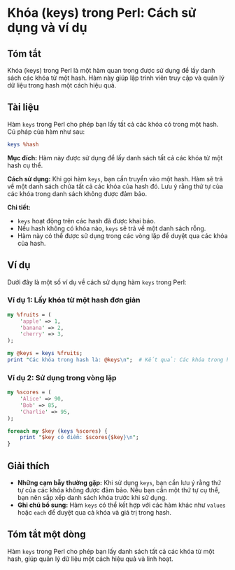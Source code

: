 <!--
Meta Description: # Khóa (keys) trong Perl: Cách sử dụng và ví dụ ## Tóm tắt Khóa (keys) trong Perl là một hàm quan trọng được sử dụng để lấy danh sách các khóa từ một ...
Meta Keywords: khóa, keys, hash, một, trong
-->

# Khóa (keys) trong Perl: Cách sử dụng và ví dụ

## Tóm tắt
Khóa (keys) trong Perl là một hàm quan trọng được sử dụng để lấy danh sách các khóa từ một hash. Hàm này giúp lập trình viên truy cập và quản lý dữ liệu trong hash một cách hiệu quả.

## Tài liệu
Hàm `keys` trong Perl cho phép bạn lấy tất cả các khóa có trong một hash. Cú pháp của hàm như sau:

```perl
keys %hash
```

**Mục đích:** Hàm này được sử dụng để lấy danh sách tất cả các khóa từ một hash cụ thể.

**Cách sử dụng:** Khi gọi hàm `keys`, bạn cần truyền vào một hash. Hàm sẽ trả về một danh sách chứa tất cả các khóa của hash đó. Lưu ý rằng thứ tự của các khóa trong danh sách không được đảm bảo.

**Chi tiết:**
- `keys` hoạt động trên các hash đã được khai báo.
- Nếu hash không có khóa nào, `keys` sẽ trả về một danh sách rỗng.
- Hàm này có thể được sử dụng trong các vòng lặp để duyệt qua các khóa của hash.

## Ví dụ
Dưới đây là một số ví dụ về cách sử dụng hàm `keys` trong Perl:

### Ví dụ 1: Lấy khóa từ một hash đơn giản
```perl
my %fruits = (
    'apple' => 1,
    'banana' => 2,
    'cherry' => 3,
);

my @keys = keys %fruits;
print "Các khóa trong hash là: @keys\n";  # Kết quả: Các khóa trong hash là: apple banana cherry
```

### Ví dụ 2: Sử dụng trong vòng lặp
```perl
my %scores = (
    'Alice' => 90,
    'Bob' => 85,
    'Charlie' => 95,
);

foreach my $key (keys %scores) {
    print "$key có điểm: $scores{$key}\n";
}
```

## Giải thích
- **Những cạm bẫy thường gặp:** Khi sử dụng `keys`, bạn cần lưu ý rằng thứ tự của các khóa không được đảm bảo. Nếu bạn cần một thứ tự cụ thể, bạn nên sắp xếp danh sách khóa trước khi sử dụng.
- **Ghi chú bổ sung:** Hàm `keys` có thể kết hợp với các hàm khác như `values` hoặc `each` để duyệt qua cả khóa và giá trị trong hash.

## Tóm tắt một dòng
Hàm `keys` trong Perl cho phép bạn lấy danh sách tất cả các khóa từ một hash, giúp quản lý dữ liệu một cách hiệu quả và linh hoạt.